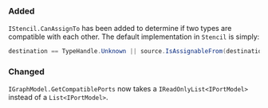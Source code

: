 ### Added
`IStencil.CanAssignTo` has been added to determine if two types are compatible with each other. The default implementation in `Stencil` is simply:
```csharp
destination == TypeHandle.Unknown || source.IsAssignableFrom(destination, this);
```

### Changed
`IGraphModel.GetCompatiblePorts` now takes a `IReadOnlyList<IPortModel>` instead of a `List<IPortModel>`.

